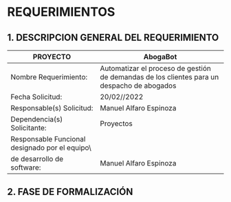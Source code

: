 # REQUERIMIENTOS



## 1. DESCRIPCION GENERAL DEL REQUERIMIENTO

| PROYECTO | AbogaBot |
| -------- | -------- |
| Nombre Requerimiento: | Automatizar el proceso de gestión de demandas de los clientes para un despacho de abogados |
| Fecha Solicitud: | 20/02//2022 |
| Responsable(s) Solicitud: | Manuel Alfaro Espinoza |
| Dependencia(s) Solicitante: | Proyectos |
| Responsable Funcional designado por el equipo\
de desarrollo de software: | Manuel Alfaro Espinoza |


## 2.	FASE DE FORMALIZACIÓN